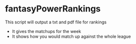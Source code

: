 # fantasyPowerRankings
This script will output a txt and pdf file for rankings

- It gives the matchups for the week
- It shows how you would match up against the whole league
